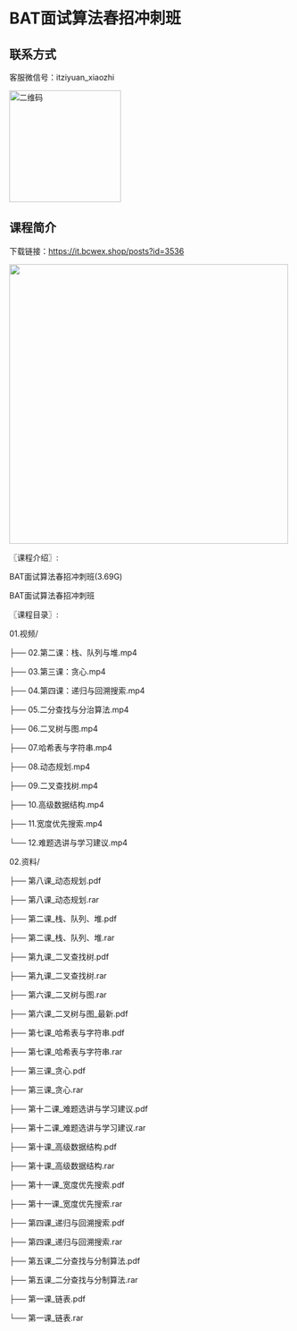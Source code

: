 # BAT面试算法春招冲刺班

## 联系方式

客服微信号：itziyuan_xiaozhi

<img src="https://ziyuanyun.oss-cn-guangzhou.aliyuncs.com/common/20240614073449/666b82192834a.jpg" width="200" height="200" alt="二维码">

## 课程简介

下载链接：https://it.bcwex.shop/posts?id=3536

<img src="https://ziyuanyun.oss-cn-guangzhou.aliyuncs.com/yun/20240515185217/664493e1b9a3d.jpg" width="500" alt="">

  〖课程介绍〗:

 BAT面试算法春招冲刺班(3.69G)

 BAT面试算法春招冲刺班



 〖课程目录〗:

  

 01.视频/

 ├── 02.第二课：栈、队列与堆.mp4

 ├── 03.第三课：贪心.mp4

 ├── 04.第四课：递归与回溯搜索.mp4

 ├── 05.二分查找与分治算法.mp4

 ├── 06.二叉树与图.mp4

 ├── 07.哈希表与字符串.mp4

 ├── 08.动态规划.mp4

 ├── 09.二叉查找树.mp4

 ├── 10.高级数据结构.mp4

 ├── 11.宽度优先搜索.mp4

 └── 12.难题选讲与学习建议.mp4

 02.资料/

 ├── 第八课_动态规划.pdf

 ├── 第八课_动态规划.rar

 ├── 第二课_栈、队列、堆.pdf

 ├── 第二课_栈、队列、堆.rar

 ├── 第九课_二叉查找树.pdf

 ├── 第九课_二叉查找树.rar

 ├── 第六课_二叉树与图.rar

 ├── 第六课_二叉树与图_最新.pdf

 ├── 第七课_哈希表与字符串.pdf

 ├── 第七课_哈希表与字符串.rar

 ├── 第三课_贪心.pdf

 ├── 第三课_贪心.rar

 ├── 第十二课_难题选讲与学习建议.pdf

 ├── 第十二课_难题选讲与学习建议.rar

 ├── 第十课_高级数据结构.pdf

 ├── 第十课_高级数据结构.rar

 ├── 第十一课_宽度优先搜索.pdf

 ├── 第十一课_宽度优先搜索.rar

 ├── 第四课_递归与回溯搜索.pdf

 ├── 第四课_递归与回溯搜索.rar

 ├── 第五课_二分查找与分制算法.pdf

 ├── 第五课_二分查找与分制算法.rar

 ├── 第一课_链表.pdf

 └── 第一课_链表.rar

  